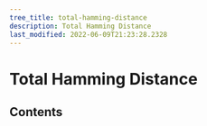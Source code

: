 ```yaml
---
tree_title: total-hamming-distance
description: Total Hamming Distance
last_modified: 2022-06-09T21:23:28.2328
---
```


# Total Hamming Distance

## Contents
